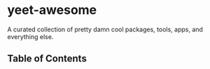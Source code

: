 # yeet-awesome
A curated collection of pretty damn cool packages, tools, apps, and everything else.

## Table of Contents
